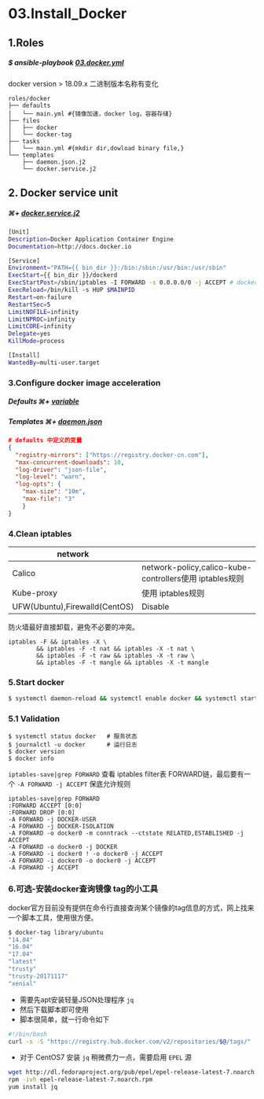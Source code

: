 # 03.Install_Docker

## 1.Roles 

##### $ ansible-playbook [03.docker.yml](../../01.docker.yml)

docker version  > 18.09.x 二进制版本名称有变化

``` shell
roles/docker
├── defaults
│   └── main.yml #{镜像加速，docker log，容器存储}
├── files
│   ├── docker
│   └── docker-tag
├── tasks
│   └── main.yml #{mkdir dir,dowload binary file,}
└── templates
    ├── daemon.json.j2
    └── docker.service.j2
```

## 2. Docker service unit 

##### ⌘+ [docker.service.j2](../../roles/docker/templates/docker.service.j2)

``` bash
[Unit]
Description=Docker Application Container Engine
Documentation=http://docs.docker.io

[Service]
Environment="PATH={{ bin_dir }}:/bin:/sbin:/usr/bin:/usr/sbin"
ExecStart={{ bin_dir }}/dockerd
ExecStartPost=/sbin/iptables -I FORWARD -s 0.0.0.0/0 -j ACCEPT # docker1.13-version begin,iptables-filter-FORWARD-default=DROP
ExecReload=/bin/kill -s HUP $MAINPID
Restart=on-failure
RestartSec=5
LimitNOFILE=infinity
LimitNPROC=infinity
LimitCORE=infinity
Delegate=yes
KillMode=process

[Install]
WantedBy=multi-user.target
```
### 3.Configure docker image acceleration 

##### Defaults ⌘+ [variable](../../roles/docker/defaults/main.yml)

##### Templates ⌘+ [daemon.json](../../roles/docker/templates/daemon.json.j2)

``` json
# defaults 中定义的变量 
{
  "registry-mirrors": ["https://registry.docker-cn.com"],
  "max-concurrent-downloads": 10,
  "log-driver": "json-file",
  "log-level": "warn",
  "log-opts": {
    "max-size": "10m",
    "max-file": "3"
    }
}
```

### 4.Clean iptables

| network                       |                                                         |
| ----------------------------- | ------------------------------------------------------- |
| Calico                        | network-policy,calico-kube-controllers使用 iptables规则 |
| Kube-proxy                    | 使用 iptables规则                                       |
| UFW(Ubuntu),Firewalld(CentOS) | Disable                                                 |

防火墙最好直接卸载，避免不必要的冲突。

``` shell
iptables -F && iptables -X \
        && iptables -F -t nat && iptables -X -t nat \
        && iptables -F -t raw && iptables -X -t raw \
        && iptables -F -t mangle && iptables -X -t mangle
```
### 5.Start docker

``` bash
$ systemctl daemon-reload && systemctl enable docker && systemctl start docker
```

### 5.1 Validation

```shell
$ systemctl status docker 	# 服务状态
$ journalctl -u docker 		# 运行日志
$ docker version
$ docker info
```

`iptables-save|grep FORWARD` 查看 iptables filter表 FORWARD链，最后要有一个 `-A FORWARD -j ACCEPT` 保底允许规则

```shell
iptables-save|grep FORWARD
:FORWARD ACCEPT [0:0]
:FORWARD DROP [0:0]
-A FORWARD -j DOCKER-USER
-A FORWARD -j DOCKER-ISOLATION
-A FORWARD -o docker0 -m conntrack --ctstate RELATED,ESTABLISHED -j ACCEPT
-A FORWARD -o docker0 -j DOCKER
-A FORWARD -i docker0 ! -o docker0 -j ACCEPT
-A FORWARD -i docker0 -o docker0 -j ACCEPT
-A FORWARD -j ACCEPT
```



### 6.可选-安装docker查询镜像 tag的小工具

docker官方目前没有提供在命令行直接查询某个镜像的tag信息的方式，网上找来一个脚本工具，使用很方便。

``` bash
$ docker-tag library/ubuntu
"14.04"
"16.04"
"17.04"
"latest"
"trusty"
"trusty-20171117"
"xenial"
```
+ 需要先apt安装轻量JSON处理程序 `jq`
+ 然后下载脚本即可使用
+ 脚本很简单，就一行命令如下

``` bash
#!/bin/bash
curl -s -S "https://registry.hub.docker.com/v2/repositories/$@/tags/" | jq '."results"[]["name"]' |sort
```
+ 对于 CentOS7 安装 `jq` 稍微费力一点，需要启用 `EPEL` 源

``` bash
wget http://dl.fedoraproject.org/pub/epel/epel-release-latest-7.noarch.rpm
rpm -ivh epel-release-latest-7.noarch.rpm
yum install jq
```


